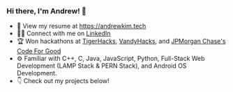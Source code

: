 ### Hi there, I'm Andrew! 👋

- 📄 View my resume at https://andrewkim.tech
- 🧑‍💻 Connect with me on [LinkedIn](https://linkedin.com/in/ahkim3)
- 🏆 Won hackathons at [TigerHacks](https://spacenav.andrewkim.tech/), [VandyHacks](https://devpost.com/software/max-cash), and [JPMorgan Chase's Code For Good](https://www.linkedin.com/feed/update/urn:li:activity:6985660164662075392/)
- ⚙️ Familiar with C++, C, Java, JavaScript, Python, Full-Stack Web Development (LAMP Stack & PERN Stack), and Android OS Development.
- 👇 Check out my projects below!

<!--
**ahkim3/ahkim3** is a ✨ _special_ ✨ repository because its `README.md` (this file) appears on your GitHub profile.

Here are some ideas to get you started:

- 🔭 I’m currently working on ...
- 🌱 I’m currently learning ...
- 👯 I’m looking to collaborate on ...
- 🤔 I’m looking for help with ...
- 💬 Ask me about ...
- 📫 How to reach me: ...
- 😄 Pronouns: ...
- ⚡ Fun fact: ...
-->
